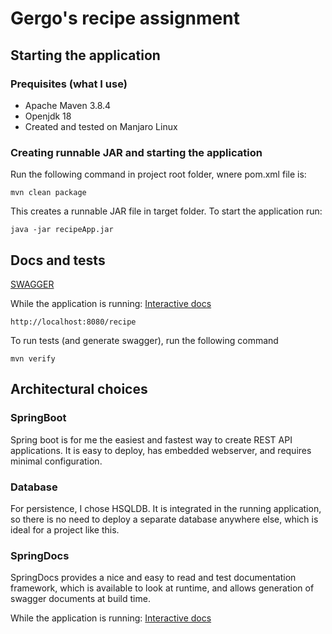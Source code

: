 # Gergo's recipe assignment

## Starting the application

### Prequisites (what I use)

* Apache Maven 3.8.4
* Openjdk 18
* Created and tested on Manjaro Linux

### Creating runnable JAR and starting the application

Run the following command in project root folder, wnere pom.xml file is:

```mvn clean package```

This creates a runnable JAR file in target folder. To start the application run:

```java -jar recipeApp.jar```

## Docs and tests

[SWAGGER](docs/openapi.json)

While the application is running: [Interactive docs](http://localhost:8080/swagger-ui/index.html)

```http://localhost:8080/recipe```

To run tests (and generate swagger), run the following command

```mvn verify```

## Architectural choices

### SpringBoot

Spring boot is for me the easiest and fastest way to create REST API applications. It is easy to deploy, has embedded webserver, and requires minimal configuration.

### Database

For persistence, I chose HSQLDB. It is integrated in the running application, so there is no need to deploy a separate database anywhere else, which is ideal for a project like this.

### SpringDocs

SpringDocs provides a nice and easy to read and test documentation framework, which is available to look at runtime, and allows generation of swagger documents at build time.

While the application is running: [Interactive docs](http://localhost:8080/swagger-ui/index.html)

